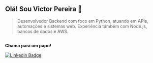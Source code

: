 ## Olá! Sou Victor Pereira 👋
> Desenvolvedor Backend com foco em Python, atuando em APIs, automações e sistemas web. Experiência também com Node.js, bancos de dados e AWS.
<!-- > Follow my trajectory in: [TIL(Today-I-Learned)](https://github.com/Victorspsr/til_today-i-learnned/blob/master/README.md) -->

##
**Chama para um papo!**

[![Linkedin Badge](https://img.shields.io/badge/-LinkedIn-blue?style=flat-square&logo=Linkedin&logoColor=white&link=https://www.linkedin.com/in/victorpereiira)](https://www.linkedin.com/in/victorpereiira)

